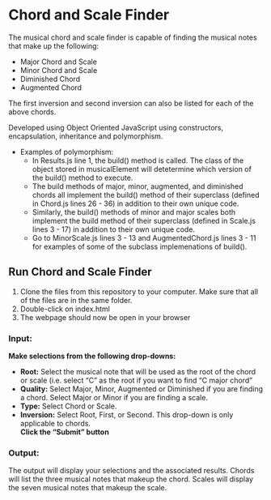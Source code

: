 # Chord and Scale Finder

The musical chord and scale finder is capable of finding the musical notes that make up the following:
 
- Major Chord and Scale  
- Minor Chord and Scale  
- Diminished Chord 
- Augmented Chord  

The first inversion and second inversion can also be listed for each of the above chords.  

Developed using Object Oriented JavaScript using constructors, encapsulation, inheritance and polymorphism.

- Examples of polymorphism:
	- In Results.js line 1, the build() method is called. The class of the object stored in musicalElement will detetermine which version of the build() method to execute.
	- The build methods of major, minor, augmented, and diminished chords all implement the build() method of their superclass (defined in Chord.js lines 26 - 36) in addition to their own unique code.
	- Similarly, the build() methods of minor and major scales both implement the build method of their superclass (defined in Scale.js lines 3 - 17) in addition to their own unique code.
	- Go to MinorScale.js lines 3 - 13 and AugmentedChord.js lines 3 - 11 for examples of some of the subclass implemenations of build().

## Run Chord and Scale Finder
1.	Clone the files from this repository to your computer. Make sure that all of the files are in the same folder.
2.	Double-click on index.html
3.	The webpage should now be open in your browser  

### Input:
**Make selections from the following drop-downs:**
- **Root:**		Select the musical note that will be used as the root of the chord or scale (i.e. select “C” as the root if you want to find “C major chord”
- **Quality:**	Select Major, Minor, Augmented or Diminished if you are finding a chord.
		Select Major or Minor if you are finding a scale.
- **Type:**		Select Chord or Scale.
- **Inversion:**	Select Root, First, or Second.  This drop-down is only applicable to chords.  
**Click the “Submit” button**

### Output:

The output will display your selections and the associated results.  Chords will list the three musical notes that makeup the chord.  Scales will display the seven musical notes that makeup the scale.